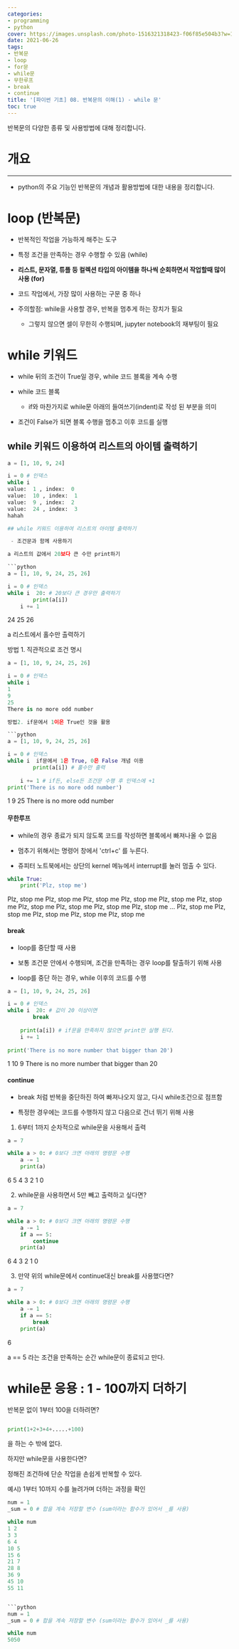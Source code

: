 ```yaml
---
categories:
- programming
- python
cover: https://images.unsplash.com/photo-1516321318423-f06f85e504b3?w=1920&h=1080&fit=crop
date: 2021-06-26
tags:
- 반복문
- loop
- for문
- while문
- 무한루프
- break
- continue
title: '[파이썬 기초] 08. 반복문의 이해(1) - while 문'
toc: true
---
```

반복문의 다양한 종류 및 사용방법에 대해 정리합니다.

# 개요

---


- python의 주요 기능인 반복문의 개념과 활용방법에 대한 내용을 정리합니다.

# loop (반복문)

 + 반복적인 작업을 가능하게 해주는 도구

 + 특정 조건을 만족하는 경우 수행할 수 있음 (while)

 + **리스트, 문자열, 튜플 등 컬렉션 타입의 아이템을 하나씩 순회하면서 작업할때 많이 사용 (for)**

 + 코드 작업에서, 가장 많이 사용하는 구문 중 하나

 + 주의할점: while을 사용할 경우, 반복을 멈추게 하는 장치가 필요

   + 그렇지 않으면 셀이 무한히 수행되며, jupyter notebook의 재부팅이 필요

# while 키워드

  - while 뒤의 조건이 True일 경우, while 코드 블록을 계속 수행

  - while 코드 블록

    - if와 마찬가지로 while문 아래의 들여쓰기(indent)로 작성 된 부분을 의미

  - 조건이 False가 되면 블록 수행을 멈추고 이후 코드를 실행

## while 키워드 이용하여 리스트의 아이템 출력하기

```python
a = [1, 10, 9, 24]

i = 0 # 인덱스
while i 
value:  1 , index:  0
value:  10 , index:  1
value:  9 , index:  2
value:  24 , index:  3
hahah

## while 키워드 이용하여 리스트의 아이템 출력하기

 - 조건문과 함께 사용하기

a 리스트의 값에서 20보다 큰 수만 print하기

```python
a = [1, 10, 9, 24, 25, 26]

i = 0 # 인덱스
while i  20: # 20보다 큰 경우만 출력하기
        print(a[i]) 
    i += 1
```


24
25
26

a 리스트에서 홀수만 출력하기

방법 1. 직관적으로 조건 명시

```python
a = [1, 10, 9, 24, 25, 26]

i = 0 # 인덱스
while i 
1
9
25
There is no more odd number

방법2. if문에서 1이은 True인 것을 활용

```python
a = [1, 10, 9, 24, 25, 26]

i = 0 # 인덱스
while i  if문에서 1은 True, 0은 False 개념 이용 
        print(a[i]) # 홀수만 출력
    
    i += 1 # if든, else든 조건문 수행 후 인덱스에 +1 
print('There is no more odd number')    
```


1
9
25
There is no more odd number

#### 무한루프

 - while의 경우 종료가 되지 않도록 코드를 작성하면 블록에서 빠져나올 수 없음

 - 멈추기 위해서는 명령어 창에서 'ctrl+c' 를 누른다.

 - 쥬피터 노트북에서는 상단의 kernel 메뉴에서 interrupt를 눌러 멈출 수 있다.

```python
while True:
    print('Plz, stop me')
```


Plz, stop me
Plz, stop me
Plz, stop me
Plz, stop me
Plz, stop me
Plz, stop me
Plz, stop me
Plz, stop me
Plz, stop me
Plz, stop me
...
Plz, stop me
Plz, stop me
Plz, stop me
Plz, stop me
Plz, stop me


#### break 

 + loop를 중단할 때 사용

 + 보통 조건문 안에서 수행되며, 조건을 만족하는 경우 loop를 탈출하기 위해 사용

 + loop를 중단 하는 경우, while 이후의 코드를 수행

```python
a = [1, 10, 9, 24, 25, 26]

i = 0 # 인덱스
while i  20: # 값이 20 이상이면 
        break 
        
    print(a[i]) # if문을 만족하지 않으면 print만 실행 된다. 
    i += 1
    
print('There is no more number that bigger than 20')
```


1
10
9
There is no more number that bigger than 20

#### continue

 + break 처럼 반복을 중단하진 하여 빠져나오지 않고, 다시 while조건으로 점프함

 + 특정한 경우에는 코드를 수행하지 않고 다음으로 건너 뛰기 위해 사용

1) 6부터 1까지 순차적으로  while문을 사용해서 출력

```python
a = 7

while a > 0: # 0보다 크면 아래의 명령문 수행
    a -= 1 
    print(a)
```


6
5
4
3
2
1
0

2) while문을 사용하면서 5만 빼고 출력하고 싶다면?

```python
a = 7

while a > 0: # 0보다 크면 아래의 명령문 수행
    a -= 1 
    if a == 5: 
        continue
    print(a)
```


6
4
3
2
1
0

3) 만약 위의 while문에서 continue대신 break를 사용했다면?     

```python
a = 7

while a > 0: # 0보다 크면 아래의 명령문 수행
    a -= 1 
    if a == 5: 
        break
    print(a)
```


6

a == 5 라는 조건을 만족하는 순간 while문이 종료되고 만다.

# while문 응용 : 1 - 100까지 더하기

반복문 없이 1부터 100을 더하려면?

```python

print(1+2+3+4+.....+100)

```

을 하는 수 밖에 없다.

하지만 while문을 사용한다면?

정해진 조건하에 단순 작업을 손쉽게 반복할 수 있다.

예시) 1부터 10까지 수를 늘려가며 더하는 과정을 확인

```python
num = 1
_sum = 0 # 합을 계속 저장할 변수 (sum이라는 함수가 있어서 _를 사용)

while num 
1 2
3 3
6 4
10 5
15 6
21 7
28 8
36 9
45 10
55 11


```python
num = 1
_sum = 0 # 합을 계속 저장할 변수 (sum이라는 함수가 있어서 _를 사용)

while num 
5050
